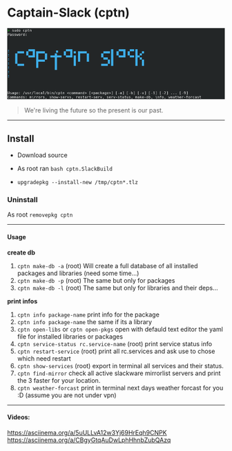 # Captain-Slack (cptn)

![Captain-Slack](./Captain-Slack.png)

> We're living the future so the present is our past.

---

## Install


* Download source
- As root ran `bash cptn.SlackBuild`
* `upgradepkg --install-new /tmp/cptn*.tlz` 


### Uninstall

As root `removepkg cptn`

--- 

#### Usage
**create db**

1. `cptn make-db -a` (root) Will create a full database of all installed packages and libraries (need some time...)
2. `cptn make-db -p` (root) The same but only for packages
3. `cptn make-db -l` (root) The same but only for libraries and their deps...

**print infos**
1. `cptn info package-name` print info for the package
2. `cptn info package-name` the same if its a library
3. `cptn open-libs` or `cptn open-pkgs` open with defauld text editor the yaml file for installed libraries or packages
4. `cptn service-status rc.service-name` (root) print service status info
5. `cptn restart-service` (root) print all rc.services and ask use to chose which need restart
6. `cptn show-services` (root) export in terminal all services and their status.
7. `cptn find-mirror` check all active slackware mirrorlist servers and print the 3 faster for your location.
8. `cptn weather-forcast` print in terminal next days weather forcast for you :D (assume you are not under vpn)

---

#### Videos:
https://asciinema.org/a/5uULLvA12w3Yj69HrEqh9CNPK <br>
https://asciinema.org/a/CBgyGtqAuDwLphHhnbZubQAzq

